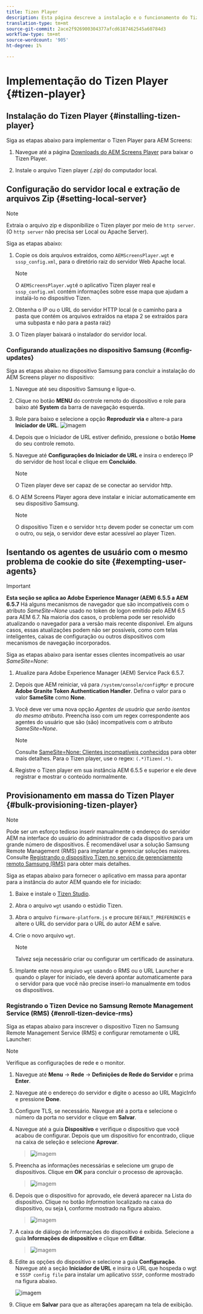 ```yaml
---
title: Tizen Player
description: Esta página descreve a instalação e o funcionamento do Tizen Player.
translation-type: tm+mt
source-git-commit: 2ace2f926900304377afcd6187462545a60784d3
workflow-type: tm+mt
source-wordcount: '905'
ht-degree: 1%

---
```



# Implementação do Tizen Player {#tizen-player}

## Instalação do Tizen Player {#installing-tizen-player}

Siga as etapas abaixo para implementar o Tizen Player para AEM Screens:

1. Navegue até a página [Downloads do AEM Screens Player](https://download.macromedia.com/screens/) para baixar o Tizen Player.

1. Instale o arquivo Tizen player *(.zip)* do computador local.

## Configuração do servidor local e extração de arquivos Zip {#setting-local-server}

>[!NOTE]
> Extraia o arquivo zip e disponibilize o Tizen player por meio de `http server`. (O `http server` não precisa ser Local ou Apache Server).

Siga as etapas abaixo:

1. Copie os dois arquivos extraídos, como `AEMScreensPlayer.wgt` e `sssp_config.xml`, para o diretório raiz do servidor Web Apache local.

   >[!NOTE]
   >O `AEMScreensPlayer.wgt`é o aplicativo Tizen player real e `sssp_config.xml` contém informações sobre esse mapa que ajudam a instalá-lo no dispositivo Tizen.

1. Obtenha o IP ou o URL do servidor HTTP local (e o caminho para a pasta que contém os arquivos extraídos na etapa 2 se extraídos para uma subpasta e não para a pasta raiz)

1. O Tizen player baixará o instalador do servidor local.

### Configurando atualizações no dispositivo Samsung {#config-updates}

Siga as etapas abaixo no dispositivo Samsung para concluir a instalação do AEM Screens player no dispositivo:

1. Navegue até seu dispositivo Samsung e ligue-o.

1. Clique no botão **MENU** do controle remoto do dispositivo e role para baixo até **System** da barra de navegação esquerda.

1. Role para baixo e selecione a opção **Reproduzir via** e altere-a para **Iniciador de URL**.
   ![imagem](/help/user-guide/assets/tizen/rms-2.png)

1. Depois que o Iniciador de URL estiver definido, pressione o botão **Home** do seu controle remoto.

1. Navegue até **Configurações do Iniciador de URL** e insira o endereço IP do servidor de host local e clique em **Concluído**.
   >[!NOTE]
   >O Tizen player deve ser capaz de se conectar ao servidor http.

1. O AEM Screens Player agora deve instalar e iniciar automaticamente em seu dispositivo Samsung.

   >[!NOTE]
   >O dispositivo Tizen e o servidor `http` devem poder se conectar um com o outro, ou seja, o servidor deve estar acessível ao player Tizen.


## Isentando os agentes de usuário com o mesmo problema de cookie do site {#exempting-user-agents}

>[!IMPORTANT]
>**Esta seção se aplica ao Adobe Experience Manager (AEM) 6.5.5 a AEM 6.5.7**
>Há alguns mecanismos de navegador que são incompatíveis com o atributo *SameSite=None* usado no token de logon emitido pelo AEM 6.5 para AEM 6.7. Na maioria dos casos, o problema pode ser resolvido atualizando o navegador para a versão mais recente disponível. Em alguns casos, essas atualizações podem não ser possíveis, como com telas inteligentes, caixas de configuração ou outros dispositivos com mecanismos de navegação incorporados.

Siga as etapas abaixo para isentar esses clientes incompatíveis ao usar *SameSite=None*:

1. Atualize para Adobe Experience Manager (AEM) Service Pack 6.5.7.

1. Depois que AEM reiniciar, vá para `/system/console/configMgr` e procure **Adobe Granite Token Authentication Handler**. Defina o valor para o valor **SameSite** como **None**.

1. Você deve ver uma nova opção *Agentes de usuário que serão isentos do mesmo atributo*. Preencha isso com um regex correspondente aos agentes do usuário que são (são) incompatíveis com o atributo *SameSite=None*.
   >[!NOTE]
   >Consulte [SameSite=None: Clientes incompatíveis conhecidos](https://www.chromium.org/updates/same-site/incompatible-clients) para obter mais detalhes. Para o Tizen player, use o regex: `(.*)Tizen(.*)`.

1. Registre o Tizen player em sua instância AEM 6.5.5 e superior e ele deve registrar e mostrar o conteúdo normalmente.

## Provisionamento em massa do Tizen Player {#bulk-provisioning-tizen-player}

>[!NOTE]
>Pode ser um esforço tedioso inserir manualmente o endereço do servidor AEM na interface do usuário do administrador de cada dispositivo para um grande número de dispositivos. É recomendável usar a solução Samsung Remote Management (RMS) para implantar e gerenciar soluções maiores. Consulte [Registrando o dispositivo Tizen no serviço de gerenciamento remoto Samsung (RMS)](#enroll-tizen-device-rm) para obter mais detalhes.

Siga as etapas abaixo para fornecer o aplicativo em massa para apontar para a instância do autor AEM quando ele for iniciado:

1. Baixe e instale o [Tizen Studio](https://developer.tizen.org/development/tizen-studio/download).
1. Abra o arquivo `wgt` usando o estúdio Tizen.
1. Abra o arquivo `firmware-platform.js` e procure `DEFAULT_PREFERENCES` e altere o URL do servidor para o URL do autor AEM e salve.
1. Crie o novo arquivo `wgt`.

   >[!NOTE]
   >Talvez seja necessário criar ou configurar um certificado de assinatura.

1. Implante este novo arquivo `wgt` usando o RMS ou o URL Launcher e quando o player for iniciado, ele deverá apontar automaticamente para o servidor para que você não precise inseri-lo manualmente em todos os dispositivos.

### Registrando o Tizen Device no Samsung Remote Management Service (RMS) {#enroll-tizen-device-rms}

Siga as etapas abaixo para inscrever o dispositivo Tizen no Samsung Remote Management Service (RMS) e configurar remotamente o URL Launcher:

>[!NOTE]
>Verifique as configurações de rede e o monitor.

1. Navegue até **Menu** -> **Rede** -> **Definições de Rede do Servidor** e prima **Enter**.

1. Navegue até o endereço do servidor e digite o acesso ao URL MagicInfo e pressione **Done**.

1. Configure TLS, se necessário. Navegue até a porta e selecione o número da porta no servidor e clique em **Salvar**.

1. Navegue até a guia **Dispositivo** e verifique o dispositivo que você acabou de configurar. Depois que um dispositivo for encontrado, clique na caixa de seleção e selecione **Aprovar**.

   >![imagem](/help/user-guide/assets/tizen/rms-3.png)

1. Preencha as informações necessárias e selecione um grupo de dispositivos. Clique em **OK** para concluir o processo de aprovação.

   >![imagem](/help/user-guide/assets/tizen/rms-7.png)

1. Depois que o dispositivo for aprovado, ele deverá aparecer na Lista do dispositivo. Clique no botão *Information* localizado na caixa do dispositivo, ou seja **i**, conforme mostrado na figura abaixo.

   >![imagem](/help/user-guide/assets/tizen/rms-6.png)

1. A caixa de diálogo de informações do dispositivo é exibida. Selecione a guia **Informações do dispositivo** e clique em **Editar**.

   >![imagem](/help/user-guide/assets/tizen/rms-5.png)

1. Edite as opções do dispositivo e selecione a guia **Configuração**. Navegue até a seção **Iniciador de URL** e insira o URL que hospeda o wgt e `SSSP config file` para instalar um aplicativo `SSSP`, conforme mostrado na figura abaixo.

   ![imagem](/help/user-guide/assets/tizen/rms-9.png)

1. Clique em **Salvar** para que as alterações apareçam na tela de exibição.

